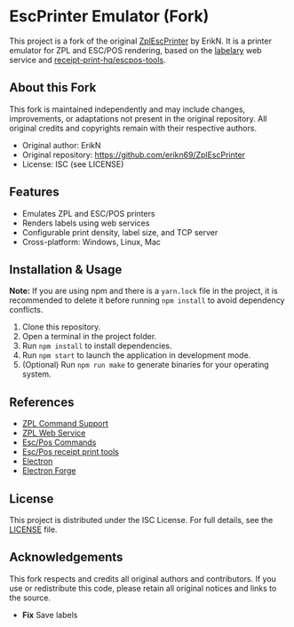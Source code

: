 # EscPrinter Emulator (Fork)

This project is a fork of the original [ZplEscPrinter](https://github.com/erikn69/ZplEscPrinter) by ErikN. It is a printer emulator for ZPL and ESC/POS rendering, based on the [labelary](http://labelary.com/service.html) web service and [receipt-print-hq/escpos-tools](https://github.com/receipt-print-hq/escpos-tools).

## About this Fork

This fork is maintained independently and may include changes, improvements, or adaptations not present in the original repository. All original credits and copyrights remain with their respective authors.

- Original author: ErikN
- Original repository: https://github.com/erikn69/ZplEscPrinter
- License: ISC (see LICENSE)

## Features
- Emulates ZPL and ESC/POS printers
- Renders labels using web services
- Configurable print density, label size, and TCP server
- Cross-platform: Windows, Linux, Mac

## Installation & Usage
**Note:** If you are using npm and there is a `yarn.lock` file in the project, it is recommended to delete it before running `npm install` to avoid dependency conflicts.

1. Clone this repository.
2. Open a terminal in the project folder.
3. Run `npm install` to install dependencies.
4. Run `npm start` to launch the application in development mode.
5. (Optional) Run `npm run make` to generate binaries for your operating system.

## References
- [ZPL Command Support](http://labelary.com/docs.html)
- [ZPL Web Service](http://labelary.com/service.html)
- [Esc/Pos Commands](https://escpos.readthedocs.io/en/latest/commands.html)
- [Esc/Pos receipt print tools](https://github.com/receipt-print-hq/escpos-tools)
- [Electron](https://www.electronjs.org)
- [Electron Forge](https://www.electronforge.io)


## License
This project is distributed under the ISC License. For full details, see the [LICENSE](./LICENSE) file.

## Acknowledgements
This fork respects and credits all original authors and contributors. If you use or redistribute this code, please retain all original notices and links to the source.
* **Fix** Save labels

